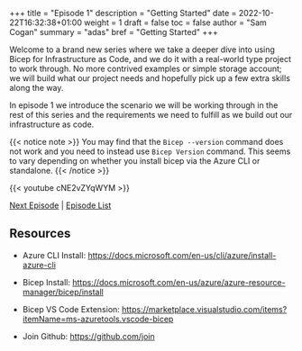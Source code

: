 +++
title = "Episode 1"
description = "Getting Started"
date = 2022-10-22T16:32:38+01:00
weight = 1
draft = false
toc = false
author = "Sam Cogan"
summary = "adas"
bref = "Getting Started"
+++

Welcome to a brand new series where we take a deeper dive into using Bicep for Infrastructure as Code, and we do it with a real-world type project to work through. No more contrived examples or simple storage account; we will build what our project needs and hopefully pick up a few extra skills along the way.

In episode 1 we introduce the scenario we will be working through in the rest of this series and the requirements we need to fulfill as we build out our infrastructure as code.

{{< notice note >}}
You may find that the ```Bicep --version``` command does not work and you need to instead use ```Bicep Version``` command. This seems to vary depending on whether you install bicep via the Azure CLI or standalone.
{{< /notice >}}

{{< youtube cNE2vZYqWYM >}}

[Next Episode](/docs/episode-2) | [Episode List](/docs)

## Resources

- Azure CLI Install: https://docs.microsoft.com/en-us/cli/azure/install-azure-cli

- Bicep Install: https://docs.microsoft.com/en-us/azure/azure-resource-manager/bicep/install

- Bicep VS Code Extension: https://marketplace.visualstudio.com/items?itemName=ms-azuretools.vscode-bicep

- Join Github: https://github.com/join